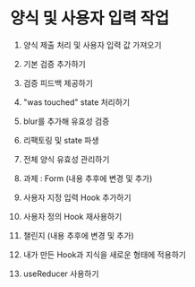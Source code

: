 # 양식 및 사용자 입력 작업

1. 양식 제출 처리 및 사용자 입력 값 가져오기

2. 기본 검증 추가하기

3. 검증 피드백 제공하기

4. "was touched" state 처리하기

5. blur를 추가해 유효성 검증

6. 리팩토링 및 state 파생

7. 전체 양식 유효성 관리하기

8. 과제 : Form (내용 추후에 변경 및 추가)

9. 사용자 지정 입력 Hook 추가하기

10. 사용자 정의 Hook 재사용하기

11. 챌린지 (내용 추후에 변경 및 추가)

12. 내가 만든 Hook과 지식을 새로운 형태에 적용하기

13. useReducer 사용하기
